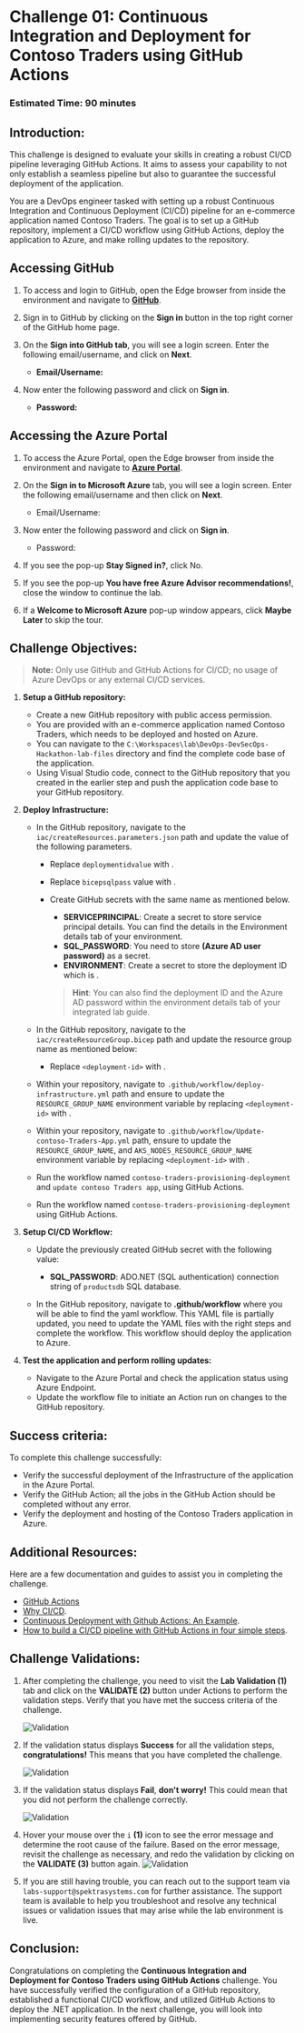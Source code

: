 # Challenge 01: Continuous Integration and Deployment for Contoso Traders using GitHub Actions

### Estimated Time: 90 minutes

## Introduction:
This challenge is designed to evaluate your skills in creating a robust CI/CD pipeline leveraging GitHub Actions. It aims to assess your capability to not only establish a seamless pipeline but also to guarantee the successful deployment of the application.

You are a DevOps engineer tasked with setting up a robust Continuous Integration and Continuous Deployment (CI/CD) pipeline for an e-commerce application named Contoso Traders. The goal is to set up a GitHub repository, implement a CI/CD workflow using GitHub Actions, deploy the application to Azure, and make rolling updates to the repository.

## Accessing GitHub

1. To access and login to GitHub, open the Edge browser from inside the environment and navigate to **[GitHub](https://github.com/)**.

2. Sign in to GitHub by clicking on the **Sign in** button in the top right corner of the GitHub home page.

3. On the **Sign into GitHub tab**, you will see a login screen. Enter the following email/username, and click on **Next**.

   - **Email/Username:** <inject key="GitHubUsername"></inject>

1. Now enter the following password and click on **Sign in**.

   - **Password:** <inject key="GitHubPassword"></inject>

## Accessing the Azure Portal

1. To access the Azure Portal, open the Edge browser from inside the environment and navigate to **[Azure Portal](https://portal.azure.com)**.

1. On the **Sign in to Microsoft Azure** tab, you will see a login screen. Enter the following email/username and then click on **Next**. 
   * Email/Username: <inject key="AzureAdUserEmail"></inject>
        
1. Now enter the following password and click on **Sign in**.
   * Password: <inject key="AzureAdUserPassword"></inject>
     
1. If you see the pop-up **Stay Signed in?**, click No.

1. If you see the pop-up **You have free Azure Advisor recommendations!**, close the window to continue the lab.

1. If a **Welcome to Microsoft Azure** pop-up window appears, click **Maybe Later** to skip the tour.

## Challenge Objectives:

>**Note:** Only use GitHub and GitHub Actions for CI/CD; no usage of Azure DevOps or any external CI/CD services.

1. **Setup a GitHub repository:**
   - Create a new GitHub repository with public access permission.
   - You are provided with an e-commerce application named Contoso Traders, which needs to be deployed and hosted on Azure.
   - You can navigate to the `C:\Workspaces\lab\DevOps-DevSecOps-Hackathon-lab-files` directory and find the complete code base of the application.
   - Using Visual Studio code, connect to the GitHub repository that you created in the earlier step and push the application code base to your GitHub repository.

2. **Deploy Infrastructure:**
   - In the GitHub repository, navigate to the `iac/createResources.parameters.json` path and update the value of the following parameters.
     - Replace `deploymentidvalue` with **<inject key="DeploymentID" enableCopy="false" />**.
     - Replace `bicepsqlpass` value with **<inject key="AzureAdUserPassword"></inject>**.
     - Create GitHub secrets with the same name as mentioned below.
        - **SERVICEPRINCIPAL**: Create a secret to store service principal details. You can find the details in the Environment details tab of your environment.
        - **SQL_PASSWORD**: You need to store **<inject key="AzureAdUserPassword"></inject>(Azure AD user password)** as a secret.
        - **ENVIRONMENT**: Create a secret to store the deployment ID which is **<inject key="DeploymentID" enableCopy="false" />**.
       
       >**Hint**: You can also find the deployment ID and the Azure AD password within the environment details tab of your integrated lab guide.

   - In the GitHub repository, navigate to the `iac/createResourceGroup.bicep` path and update the resource group name as mentioned below:
      - Replace `<deployment-id>` with **<inject key="DeploymentID" enableCopy="false" />**.

   - Within your repository, navigate to `.github/workflow/deploy-infrastructure.yml` path and ensure to update the `RESOURCE_GROUP_NAME` environment variable by replacing `<deployment-id>` with **<inject key="DeploymentID" enableCopy="false" />**.
     
   - Within your repository, navigate to `.github/workflow/Update-contoso-Traders-App.yml` path, ensure to update the `RESOURCE_GROUP_NAME`, and `AKS_NODES_RESOURCE_GROUP_NAME` environment variable by replacing `<deployment-id>` with **<inject key="DeploymentID" enableCopy="false" />**.
   
   -  Run the workflow named `contoso-traders-provisioning-deployment` and `update contoso Traders app`, using GitHub Actions.
   
   -  Run the workflow named `contoso-traders-provisioning-deployment` using GitHub Actions.
   
3. **Setup CI/CD Workflow:**

   - Update the previously created GitHub secret with the following value:
      - **SQL_PASSWORD**: ADO.NET (SQL authentication) connection string of `productsdb` SQL database.

   - In the GitHub repository, navigate to  **.github/workflow** where you will be able to find the yaml workflow. This YAML file is partially updated, you need to update the YAML files with the right steps and complete the workflow. This workflow should deploy the application to Azure. 
  
4. **Test the application and perform rolling updates:**
   - Navigate to the Azure Portal and check the application status using Azure Endpoint.
   - Update the workflow file to initiate an Action run on changes to the GitHub repository.
  
## Success criteria:
To complete this challenge successfully:

- Verify the successful deployment of the Infrastructure of the application in the Azure Portal.
- Verify the GitHub Action; all the jobs in the GitHub Action should be completed without any error.
- Verify the deployment and hosting of the Contoso Traders application in Azure.

## Additional Resources:

Here are a few documentation and guides to assist you in completing the challenge.
- [GitHub Actions](https://docs.github.com/en/actions)
- [Why CI/CD](https://resources.github.com/ci-cd/).
- [Continuous Deployment with Github Actions: An Example](https://www.dolthub.com/blog/2020-11-23-continous-deployment-with-github-actions/).
- [How to build a CI/CD pipeline with GitHub Actions in four simple steps](https://github.blog/2022-02-02-build-ci-cd-pipeline-github-actions-four-steps/).

## Challenge Validations:

1. After completing the challenge, you need to visit the **Lab Validation (1)** tab and click on the **VALIDATE (2)** button under Actions to perform the validation steps. Verify that you have met the success criteria of the challenge. 
 
    ![](../media/validate01.png "Validation")
 
1. If the validation status displays **Success** for all the validation steps, **congratulations!** This means that you have completed the challenge.
 
     ![](../media/validate02.png "Validation")
1. If the validation status displays **Fail**, **don't worry!** This could mean that you did not perform the challenge correctly.
 
     ![](../media/validate03.png "Validation")
 
1. Hover your mouse over the `i` **(1)** icon to see the error message and determine the root cause of the failure. Based on the error message, revisit the challenge as necessary, and redo the validation by clicking on the **VALIDATE (3)** button again.
     ![](../media/validate04.png "Validation")
 
1. If you are still having trouble, you can reach out to the support team via `labs-support@spektrasystems.com` for further assistance. The support team is available to help you troubleshoot and resolve any technical issues or validation issues that may arise while the lab environment is live.

## Conclusion:
Congratulations on completing the **Continuous Integration and Deployment for Contoso Traders using GitHub Actions** challenge. You have successfully verified the configuration of a GitHub repository, established a functional CI/CD workflow, and utilized GitHub Actions to deploy the .NET application. In the next challenge, you will look into implementing security features offered by GitHub.
